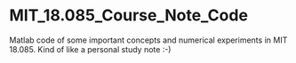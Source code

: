 # MIT_18.085_Course_Note_Code
Matlab code of some important concepts and numerical experiments in MIT 18.085. Kind of like a personal study note :-)
